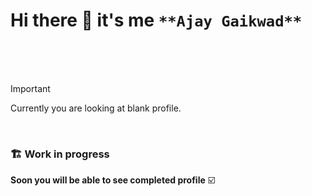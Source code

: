 # Hi there 👋 it's me `**Ajay Gaikwad**`

</br>
</br>
</br>

> [!IMPORTANT]
> Currently you are looking at blank profile.

</br>

### :building_construction: Work in progress 
**Soon you will be able to see completed profile** ☑️

<!--
**ajayg2808/ajayg2808** is a ✨ _special_ ✨ repository because its `README.md` (this file) appears on your GitHub profile.

Here are some ideas to get you started:

- 🔭 I’m currently working on ...
- 🌱 I’m currently learning ...
- 👯 I’m looking to collaborate on ...
- 🤔 I’m looking for help with ...
- 💬 Ask me about ...
- 📫 How to reach me: ...
- 😄 Pronouns: ...
- ⚡ Fun fact: ...
-->
